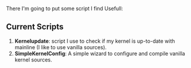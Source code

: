 There I'm going to put some script I find Usefull:
 ## Current Scripts
1. **Kernelupdate**: script I use to check if my kernel is up-to-date with mainline (I like to use vanilla sources).
2. **SimpleKernelConfig**: A simple wizard to configure and compile vanilla kernel sources.
